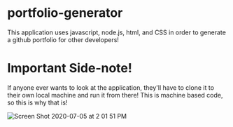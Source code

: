 # portfolio-generator

This application uses javascript, node.js, html, and CSS in order to generate a github portfolio for other developers! 

# Important Side-note!

  If anyone ever wants to look at the application, they'll have to clone it to their own local machine and run it from there! This is machine based code, so this is why that is! 
 
 ![Screen Shot 2020-07-05 at 2 01 51 PM](https://user-images.githubusercontent.com/63439798/86541181-1b5c6c80-bec8-11ea-8588-389ecc847cc5.png)
  
